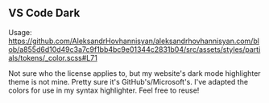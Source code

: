 ## VS Code Dark

Usage: https://github.com/AleksandrHovhannisyan/aleksandrhovhannisyan.com/blob/a855d6d10d49c3a7c9f1bb4bc9e01344c2831b04/src/assets/styles/partials/tokens/_color.scss#L71

Not sure who the license applies to, but my website's dark mode highlighter theme is not mine. Pretty sure it's GitHub's/Microsoft's. I've adapted the colors for use in my syntax highlighter. Feel free to reuse!
